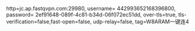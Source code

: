 
http=jc.ap.fastqvpn.com:29980, username= 442993652168396800, password= 2ef91648-089f-4c81-b34d-06f072ec51dd, over-tls=true, tls-verification=false,fast-open=false, udp-relay=false, tag=W8ARAM一键连4
